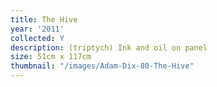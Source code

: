 ```yaml
---
title: The Hive
year: '2011'
collected: Y
description: (triptych) Ink and oil on panel
size: 51cm x 117cm
thumbnail: "/images/Adam-Dix-80-The-Hive"
---
```

